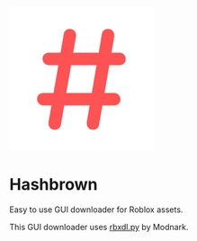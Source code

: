 <img src="icon/HashbrownLogo.png" width="256" height="256">
<h1>Hashbrown</h1>
<p>Easy to use GUI downloader for Roblox assets.</p>
<p>This GUI downloader uses <a href="https://github.com/Modnark/rbxdl">rbxdl.py</a> by Modnark.</p>
